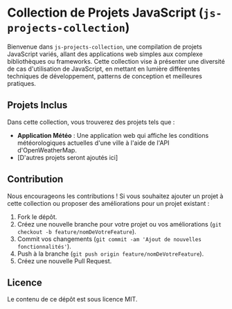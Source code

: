 
# Collection de Projets JavaScript (`js-projects-collection`)

Bienvenue dans `js-projects-collection`, une compilation de projets JavaScript variés, allant des applications web simples aux complexe bibliothèques ou frameworks. Cette collection vise à présenter une diversité de cas d'utilisation de JavaScript, en mettant en lumière différentes techniques de développement, patterns de conception et meilleures pratiques.

## Projets Inclus

Dans cette collection, vous trouverez des projets tels que :

- **Application Météo** : Une application web qui affiche les conditions météorologiques actuelles d'une ville à l'aide de l'API d'OpenWeatherMap.
- [D'autres projets seront ajoutés ici]


## Contribution

Nous encourageons les contributions ! Si vous souhaitez ajouter un projet à cette collection ou proposer des améliorations pour un projet existant :

1. Fork le dépôt.
2. Créez une nouvelle branche pour votre projet ou vos améliorations (`git checkout -b feature/nomDeVotreFeature`).
3. Commit vos changements (`git commit -am 'Ajout de nouvelles fonctionnalités'`).
4. Push à la branche (`git push origin feature/nomDeVotreFeature`).
5. Créez une nouvelle Pull Request.

## Licence
Le contenu de ce dépôt est sous licence MIT.
